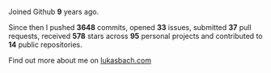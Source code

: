 Joined Github **9** years ago.

Since then I pushed **3648** commits, opened **33** issues, submitted **37** pull requests, received **578** stars across **95** personal projects and contributed to **14** public repositories.

Find out more about me on [lukasbach.com](https://lukasbach.com)
